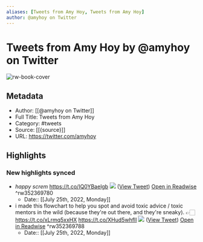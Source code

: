 ```yaml
---
aliases: [Tweets from Amy Hoy, Tweets from Amy Hoy]
author: @amyhoy on Twitter
---
```

# Tweets from Amy Hoy by @amyhoy on Twitter

![rw-book-cover](https://pbs.twimg.com/profile_images/1213605284444164096/d785ziR8.jpg)

## Metadata
- Author: [[@amyhoy on Twitter]]
- Full Title: Tweets from Amy Hoy
- Category: #tweets
- Source: [[{source}]]
- URL: https://twitter.com/amyhoy

## Highlights
### New highlights synced
- *happy screm* https://t.co/IQ0YBaelgb
  ![](https://pbs.twimg.com/media/Ea-0peRU4AAgtR-.jpg) ([View Tweet](https://twitter.com/amyhoy/status/1274435850785316864)) [Open in Readwise](https://readwise.io/open/352369780) ^rw352369780
    - Date:: [[July 25th, 2022, Monday]]
- i made this flowchart to help you spot and avoid toxic advice / toxic mentors in the wild (because they're out there, and they're sneaky).
  👉🏻 https://t.co/xLrmq5xxHX https://t.co/XHud5whflI
  ![](https://pbs.twimg.com/media/DfXRP1rX0AE48cX.jpg) ([View Tweet](https://twitter.com/amyhoy/status/1005940168539475969)) [Open in Readwise](https://readwise.io/open/352369788) ^rw352369788
    - Date:: [[July 25th, 2022, Monday]]
